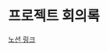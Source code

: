 # 프로젝트 회의록
[노션 링크](https://www.notion.so/2123b926694381fd9821dd6df420836e?v=2123b9266943812ea640000c0a0a44c5)
